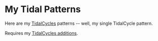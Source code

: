 # My Tidal Patterns

Here are my [TidalCycles](https://tidalcycles.org/) patterns -- well, my single TidalCycle pattern.

Requires my [TidalCycles additions](https://github.com/erwald/tidal-additions).
